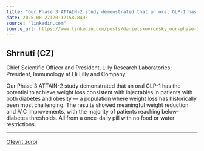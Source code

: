 ```yaml
---
title: "Our Phase 3 ATTAIN-2 study demonstrated that an oral GLP-1 has the potential to achieve weight loss consistent with injectables in patients with both diabetes and obesity — a population where weight…"
date: 2025-08-27T20:12:58.849Z
source: "linkedin.com"
source_url: https://www.linkedin.com/posts/danielskovronsky_our-phase-3-attain-2-study-demonstrated-that-activity-7366123120128081920-1Olh
---
```


## Shrnutí (CZ)
Chief Scientific Officer and President, Lilly Research Laboratories; President, Immunology at Eli Lilly and Company

Our Phase 3 ATTAIN-2 study demonstrated that an oral GLP-1 has the potential to achieve weight loss consistent with injectables in patients with both diabetes and obesity — a population where weight loss has historically been most challenging. The results showed meaningful weight reduction and A1C improvements, with the majority of patients reaching below-diabetes thresholds. All from a once-daily pill with no food or water restrictions.

---

[Otevřít zdroj](https://www.linkedin.com/posts/danielskovronsky_our-phase-3-attain-2-study-demonstrated-that-activity-7366123120128081920-1Olh)
